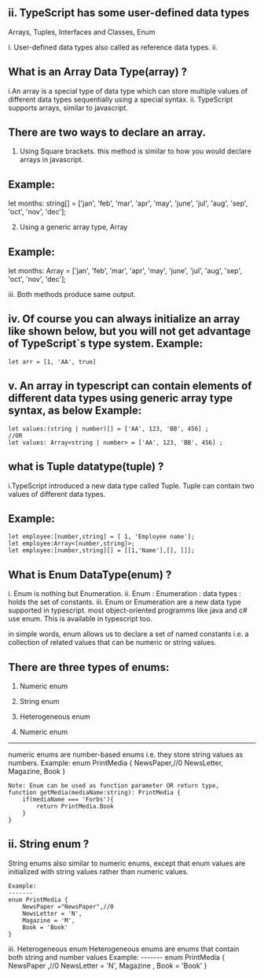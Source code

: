 ii. TypeScript has some user-defined data types
-------------------------------------------
Arrays, Tuples, Interfaces and Classes, Enum

i. User-defined data types also called as reference data types.
ii.

What is an Array Data Type(array) ?
---------------------------------
i.An array is a special type of data type which can store multiple values of different data types sequentially using a  special syntax.
ii. TypeScript supports arrays, similar to javascript.

There are two ways to declare an array.
--------------------------------------
1. Using Square brackets. this method is similar to  how you would declare arrays in javascript.

Example:
-------
let months: string[] = ['jan', 'feb', 'mar', 'apr', 'may', 'june', 'jul', 'aug', 'sep', 'oct', 'nov', 'dec'];

2. Using a generic array type, Array<elementType>

Example:
-------
let months: Array<string> = ['jan', 'feb', 'mar', 'apr', 'may', 'june', 'jul', 'aug', 'sep', 'oct', 'nov', 'dec'];

iii. Both methods produce same output.

iv. Of course you can always initialize an array like  shown below, but you will not get advantage of TypeScript`s type system.
Example:
--------
    let arr = [1, 'AA', true]

v. An array in typescript can contain  elements of different  data types using generic  array type syntax, as below
Example:
-------
    let values:(string | number)[] = ['AA', 123, 'BB', 456] ;
    //OR
    let values: Array<string | number> = ['AA', 123, 'BB', 456] ;

what is Tuple datatype(tuple) ?
-----------------------------
i.TypeScript introduced a new data type called Tuple. Tuple can contain  two values of different data types.

Example:
-------
    let employee:[number,string] = [ 1, 'Employee name'];
    let employee:Array<[number,string]>;
    let employee:[number,string][] = [[1,'Name'],[], []];

What is Enum DataType(enum) ?
---------------------------
i. Enum is nothing but Enumeration.
ii. Enum : Enumeration : data types : holds the set of constants.
iii. Enum or Enumeration  are a new data type supported in  typescript. most object-oriented programms like java and c# use enum. This is available in typescript too.

in simple words, enum allows us to declare  a set of named constants i.e. a collection of related values that can  be numeric or string  values.

There are three types of enums:
-------------------------------
1. Numeric enum
2. String enum
3. Heterogeneous enum

1. Numeric enum
---------------
numeric enums are  number-based enums i.e. they store string values as numbers.
    Example:
    enum PrintMedia {
        NewsPaper,//0
        NewsLetter,
        Magazine,
        Book
    }

    Note: Enum can be used as function parameter OR return type,
    function getMedia(mediaName:string): PrintMedia {
        if(mediaName === 'Forbs'){
            return PrintMedia.Book
        }
    }

ii. String enum ?
---------------
String enums also similar to numeric enums, except that enum values are initialized with string values rather than numeric values.

    Example:
    -------
    enum PrintMedia {
        NewsPaper ="NewsPaper",//0
        NewsLetter = 'N',
        Magazine = 'M',
        Book = 'Book'
    }

iii. Heterogeneous enum
Heterogeneous enums are enums that contain both string and number values
    Example:
    -------
    enum PrintMedia {
        NewsPaper ,//0
        NewsLetter = 'N',
        Magazine ,
        Book = 'Book'
    }





